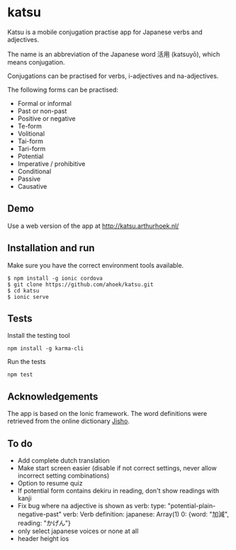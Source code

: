 # katsu 

Katsu is a mobile conjugation practise app for Japanese verbs and adjectives.

The name is an abbreviation of the Japanese word 活用 (katsuyō), which means conjugation.

Conjugations can be practised for verbs, i-adjectives and na-adjectives.

The following forms can be practised:

* Formal or informal
* Past or non-past
* Positive or negative
* Te-form
* Volitional
* Tai-form
* Tari-form
* Potential
* Imperative / prohibitive 
* Conditional
* Passive
* Causative

## Demo

Use a web version of the app at http://katsu.arthurhoek.nl/

## Installation and run

Make sure you have the correct environment tools available.

```
$ npm install -g ionic cordova
$ git clone https://github.com/ahoek/katsu.git
$ cd katsu
$ ionic serve
```

## Tests

Install the testing tool

```
npm install -g karma-cli
```

Run the tests

```
npm test
```

## Acknowledgements

The app is based on the Ionic framework. The word definitions were retrieved from the 
online dictionary [Jisho](http://jisho.org/).


## To do

- Add complete dutch translation
- Make start screen easier (disable if not correct settings, never allow incorrect setting combinations)
- Option to resume quiz
- If potential form contains dekiru in reading, don't show readings with kanji
- Fix bug where na adjective is shown as verb:
    type: "potential-plain-negative-past"
    verb: Verb
    definition:
    japanese: Array(1)
    0: {word: "加減", reading: "かげん"}
- only select japanese voices or none at all
- header height ios

